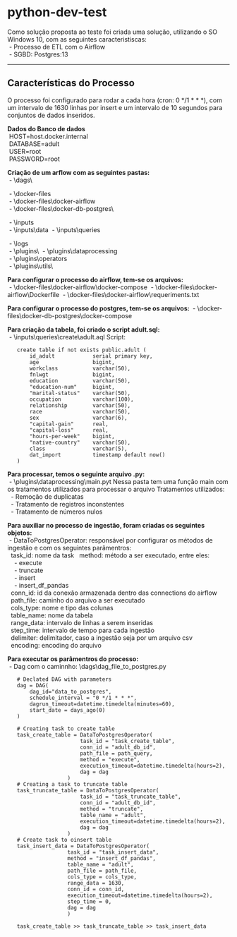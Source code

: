 # python-dev-test

Como solução proposta ao teste foi criada uma solução, utilizando o SO Windows 10, com as seguintes caracteristiscas:<br>
    &nbsp;\- Processo de ETL com o Airflow<br>
    &nbsp;\- SGBD: Postgres:13

---
## Características do Processo

O processo foi configurado para rodar a cada hora (cron: 0 */1 * * *), com um intervalo de 1630 linhas por insert e um intervalo de 10 segundos para conjuntos de dados inseridos.

<b>Dados do Banco de dados</b><br>
    &nbsp;HOST=host.docker.internal<br>
    &nbsp;DATABASE=adult<br>
    &nbsp;USER=root<br>
    &nbsp;PASSWORD=root

<b>Criação de um arflow com as seguintes pastas: </b><br>
 &nbsp;\- \dags\
 
 &nbsp;\- \docker-files\
 &nbsp;\- \docker-files\docker-airflow\
 &nbsp;\- \docker-files\docker-db-postgres\

 &nbsp;\- \inputs\
 &nbsp;\- \inputs\data
 &nbsp;\- \inputs\queries 

 &nbsp;\- \logs\
 &nbsp;\- \plugins\ 
 &nbsp;\- \plugins\dataprocessing\
 &nbsp;\- \plugins\operators\
 &nbsp;\- \plugins\utils\

<b> Para configurar o processo do airflow, tem-se os arquivos: </b><br>
 &nbsp;\- \docker-files\docker-airflow\docker-compose
 &nbsp;\- \docker-files\docker-airflow\Dockerfile
 &nbsp;\- \docker-files\docker-airflow\requeriments.txt

<b> Para configurar o processo do postgres, tem-se os arquivos: </b>
 &nbsp;\- \docker-files\docker-db-postgres\docker-compose

<b> Para criação da tabela, foi criado o script adult.sql: </b><br>
 &nbsp;\- \inputs\queries\create\adult.aql
 Script:
 ```
    create table if not exists public.adult (
        id_adult            serial primary key,
        age                 bigint,
        workclass           varchar(50),
        fnlwgt              bigint,
        education           varchar(50),
        "education-num"     bigint,
        "marital-status"    varchar(50),
        occupation          varchar(100),
        relationship        varchar(50),
        race                varchar(50),
        sex                 varchar(6),
        "capital-gain"      real,
        "capital-loss"      real,
        "hours-per-week"    bigint,
        "native-country"    varchar(50),
        class               varchar(5),
        dat_import          timestamp default now()
    )
 ```


<b>Para processar, temos o seguinte arquivo .py:</b><br>
 &nbsp;\- \plugins\dataprocessing\main.pyt
 Nessa pasta tem uma função main com os tratamentos utilizados para processar o arquivo
 Tratamentos utilizados:<br>
   &nbsp;&nbsp;\- Remoção de duplicatas<br>
   &nbsp;&nbsp;\- Tratamento de registros inconstentes<br>
   &nbsp;&nbsp;\- Tratamento de números nulos

<b>Para auxiliar no processo de ingestão, foram criadas os seguintes objetos:</b><br>
   &nbsp;\- DataToPostgresOperator: responsável por configurar os métodos de ingestão e com os seguintes parâmentros:<br>
        &nbsp;&nbsp;task_id: nome da task 
        &nbsp;&nbsp;method: método a ser executado, entre eles:<br>
            &nbsp;&nbsp;&nbsp;&nbsp;\- execute<br>
            &nbsp;&nbsp;&nbsp;&nbsp;\- truncate<br>
            &nbsp;&nbsp;&nbsp;&nbsp;\- insert<br>
            &nbsp;&nbsp;&nbsp;&nbsp;\- insert_df_pandas <br>
        &nbsp;&nbsp;conn_id: id da conexão armazenada dentro das connections do airflow<br>
        &nbsp;&nbsp;path_file: caminho do arquivo a ser executado<br>
        &nbsp;&nbsp;cols_type: nome e tipo das colunas <br>
        &nbsp;&nbsp;table_name: nome da tabela <br>
        &nbsp;&nbsp;range_data: intervalo de linhas a serem inseridas<br>
        &nbsp;&nbsp;step_time: intervalo de tempo para cada ingestão<br>
        &nbsp;&nbsp;delimiter: delimitador, caso a ingestão seja por um arquivo csv<br>
        &nbsp;&nbsp;encoding: encoding do arquivo

<b>Para executar os parâmentros do processo:</b><br>
 &nbsp;\- Dag com o caminnho: \dags\dag_file_to_postgres.py
 ```
    # Declated DAG with parameters
    dag = DAG(
        dag_id="data_to_postgres",
        schedule_interval = "0 */1 * * *",
        dagrun_timeout=datetime.timedelta(minutes=60),
        start_date = days_ago(0)
    ) 

    # Creating task to create table
    task_create_table = DataToPostgresOperator(
                        task_id = "task_create_table",
                        conn_id = "adult_db_id",
                        path_file = path_query,
                        method = "execute",
                        execution_timeout=datetime.timedelta(hours=2),
                        dag = dag
                    )
    # Creating a task to truncate table
    task_truncate_table = DataToPostgresOperator(
                        task_id = "task_truncate_table",
                        conn_id = "adult_db_id",
                        method = "truncate",
                        table_name = "adult",
                        execution_timeout=datetime.timedelta(hours=2),
                        dag = dag
                    )
    # Create task to oinsert table
    task_insert_data = DataToPostgresOperator(
                    task_id = "task_insert_data",
                    method = "insert_df_pandas",
                    table_name = "adult",
                    path_file = path_file,
                    cols_type = cols_type,
                    range_data = 1630,
                    conn_id = conn_id,
                    execution_timeout=datetime.timedelta(hours=2),
                    step_time = 0,
                    dag = dag   
                    )

    task_create_table >> task_truncate_table >> task_insert_data
 ```
